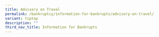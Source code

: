 ```yaml
---
title: Advisory on Travel
permalink: /bankruptcy/information-for-bankrupts/advisory-on-travel/
variant: tiptap
description: ""
third_nav_title: Information for Bankrupts
---
```

<p></p>